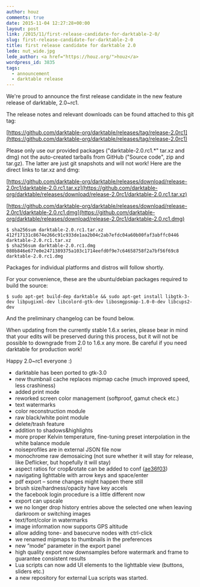 ```yaml
---
author: houz
comments: true
date: 2015-11-04 12:27:28+00:00
layout: post
link: /2015/11/first-release-candidate-for-darktable-2-0/
slug: first-release-candidate-for-darktable-2-0
title: first release candidate for darktable 2.0
lede: nut_wide.jpg
lede_author: <a href="https://houz.org/">houz</a>
wordpress_id: 3835
tags:
  - announcement
  - darktable release
---
```

We're proud to announce the first release candidate in the new feature release of darktable, 2.0~rc1.

The release notes and relevant downloads can be found attached to this git tag:

[https://github.com/darktable-org/darktable/releases/tag/release-2.0rc1](https://github.com/darktable-org/darktable/releases/tag/release-2.0rc1)

Please only use our provided packages ("darktable-2.0.rc1.*" tar.xz and dmg) not the auto-created tarballs from GitHub ("Source code", zip and tar.gz). The latter are just git snapshots and will not work! Here are the direct links to tar.xz and dmg:

[https://github.com/darktable-org/darktable/releases/download/release-2.0rc1/darktable-2.0.rc1.tar.xz](https://github.com/darktable-org/darktable/releases/download/release-2.0rc1/darktable-2.0.rc1.tar.xz)

[https://github.com/darktable-org/darktable/releases/download/release-2.0rc1/darktable-2.0.rc1.dmg](https://github.com/darktable-org/darktable/releases/download/release-2.0rc1/darktable-2.0.rc1.dmg)

    $ sha256sum darktable-2.0.rc1.tar.xz
    412f17131c8674e266c91c933de1aa2b04c2ab7efdc04a60b00faf3abffc0446
    darktable-2.0.rc1.tar.xz
    $ sha256sum darktable-2.0.rc1.dmg
    080b846e677e0e2471389375a103c1714eefd0f9e7c64658758f2a7bf56f69c8
    darktable-2.0.rc1.dmg

Packages for individual platforms and distros will follow shortly.

For your convenience, these are the ubuntu/debian packages required to build the source:

    $ sudo apt-get build-dep darktable && sudo apt-get install libgtk-3-dev libpugixml-dev libcolord-gtk-dev libosmgpsmap-1.0-0-dev libcups2-dev

And the preliminary changelog can be found below.

When updating from the currently stable 1.6.x series, please bear in mind that your edits will be preserved during this process, but it will not be possible to downgrade from 2.0 to 1.6.x any more. Be careful if you need darktable for production work!

Happy 2.0~rc1 everyone :)

* darktable has been ported to gtk-3.0
* new thumbnail cache replaces mipmap cache (much improved speed, less crashiness)
* added print mode
* reworked screen color management (softproof, gamut check etc.)
* text watermarks
* color reconstruction module
* raw black/white point module
* delete/trash feature
* addition to shadows&highlights
* more proper Kelvin temperature, fine-tuning preset interpolation in the white balance module
* noiseprofiles are in external JSON file now
* monochrome raw demosaicing (not sure whether it will stay for release, like Deflicker, but hopefully it will stay)
* aspect ratios for crop&rotate can be added to conf ([ae36f03](https://github.com/darktable-org/darktable/commit/ae36f035e1496b8b8befeb74ce81edf3be588801))
* navigating lighttable with arrow keys and space/enter
* pdf export&nbsp;– some changes might happen there still
* brush size/hardness/opacity have key accels
* the facebook login procedure is a little different now
* export can upscale
* we no longer drop history entries above the selected one when leaving darkroom or switching images
* text/font/color in watermarks
* image information now supports GPS altitude
* allow adding tone- and basecurve nodes with ctrl-click
* we renamed mipmaps to thumbnails in the preferences
* new “mode” parameter in the export panel
* high quality export now downsamples before watermark and frame to guarantee consistent results
* Lua scripts can now add UI elements to the lighttable view (buttons, sliders etc.)
* a new repository for external Lua scripts was started.
